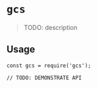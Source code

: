 # `gcs`

> TODO: description

## Usage

```
const gcs = require('gcs');

// TODO: DEMONSTRATE API
```
